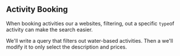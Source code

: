 
## Activity Booking

 When booking activities our a websites, filtering, out a specific
 `type`of activity can make the search easier.

 We'll write a query that filters out water-based activities.
 Then a we'll modify it to only select the description and prices.


